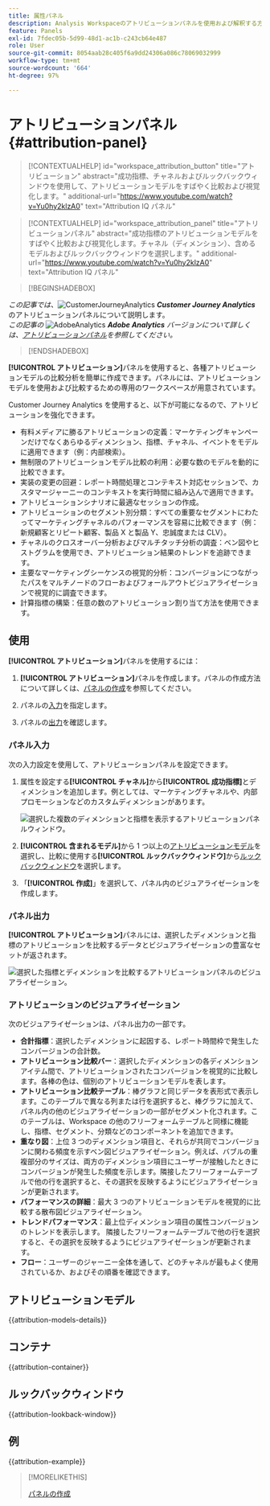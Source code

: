 ```yaml
---
title: 属性パネル
description: Analysis Workspaceのアトリビューションパネルを使用および解釈する方法について説明します。
feature: Panels
exl-id: 7fdec05b-5d99-48d1-ac1b-c243cb64e487
role: User
source-git-commit: 8054aab28c405f6a9dd24306a086c78069032999
workflow-type: tm+mt
source-wordcount: '664'
ht-degree: 97%

---
```


# アトリビューションパネル {#attribution-panel}

<!-- markdownlint-disable MD034 -->

>[!CONTEXTUALHELP]
>id="workspace_attribution_button"
>title="アトリビューション"
>abstract="成功指標、チャネルおよびルックバックウィンドウを使用して、アトリビューションモデルをすばやく比較および視覚化します。"
>additional-url="https://www.youtube.com/watch?v=Yu0hy2klzA0" text="Attribution IQ パネル"

>[!CONTEXTUALHELP]
>id="workspace_attribution_panel"
>title="アトリビューションパネル"
>abstract="成功指標のアトリビューションモデルをすばやく比較および視覚化します。チャネル（ディメンション）、含めるモデルおよびルックバックウィンドウを選択します。"
>additional-url="https://www.youtube.com/watch?v=Yu0hy2klzA0" text="Attribution IQ パネル"

<!-- markdownlint-enable MD034 -->

>[!BEGINSHADEBOX]

_この記事では、_![CustomerJourneyAnalytics](/help/assets/icons/CustomerJourneyAnalytics.svg) _&#x200B;**Customer Journey Analytics**&#x200B;_ のアトリビューションパネルについて説明します。<br/>_この記事の_ ![AdobeAnalytics](/help/assets/icons/AdobeAnalytics.svg) _&#x200B;**Adobe Analytics** バージョンについて詳しくは、[アトリビューションパネル](https://experienceleague.adobe.com/ja/docs/analytics/analyze/analysis-workspace/panels/attribution)を参照してください。_

>[!ENDSHADEBOX]

**[!UICONTROL アトリビューション]**&#x200B;パネルを使用すると、各種アトリビューションモデルの比較分析を簡単に作成できます。パネルには、アトリビューションモデルを使用および比較するための専用のワークスペースが用意されています。

Customer Journey Analytics を使用すると、以下が可能になるので、アトリビューションを強化できます。

* 有料メディアに勝るアトリビューションの定義：マーケティングキャンペーンだけでなくあらゆるディメンション、指標、チャネル、イベントをモデルに適用できます（例：内部検索）。
* 無制限のアトリビューションモデル比較の利用：必要な数のモデルを動的に比較できます。
* 実装の変更の回避：レポート時間処理とコンテキスト対応セッションで、カスタマージャーニーのコンテキストを実行時間に組み込んで適用できます。
* アトリビューションシナリオに最適なセッションの作成。
* アトリビューションのセグメント別分類：すべての重要なセグメントにわたってマーケティングチャネルのパフォーマンスを容易に比較できます（例：新規顧客とリピート顧客、製品 X と製品 Y、忠誠度または CLV）。
* チャネルのクロスオーバー分析およびマルチタッチ分析の調査：ベン図やヒストグラムを使用でき、アトリビューション結果のトレンドを追跡できます。
* 主要なマーケティングシーケンスの視覚的分析：コンバージョンにつながったパスをマルチノードのフローおよびフォールアウトビジュアライゼーションで視覚的に調査できます。
* 計算指標の構築：任意の数のアトリビューション割り当て方法を使用できます。

## 使用

**[!UICONTROL アトリビューション]**&#x200B;パネルを使用するには：

1. **[!UICONTROL アトリビューション]**&#x200B;パネルを作成します。パネルの作成方法について詳しくは、[パネルの作成](panels.md#create-a-panel)を参照してください。

1. パネルの[入力](#panel-input)を指定します。

1. パネルの[出力](#panel-output)を確認します。

### パネル入力

次の入力設定を使用して、アトリビューションパネルを設定できます。

1. 属性を設定する&#x200B;**[!UICONTROL チャネル]**&#x200B;から&#x200B;**[!UICONTROL 成功指標]**&#x200B;とディメンションを追加します。例としては、マーケティングチャネルや、内部プロモーションなどのカスタムディメンションがあります。

   ![選択した複数のディメンションと指標を表示するアトリビューションパネルウィンドウ。](assets/attribution-panel.png)

1. **[!UICONTROL 含まれるモデル]**&#x200B;から 1 つ以上の[アトリビューションモデル](#attribution-models)を選択し、比較に使用する&#x200B;**[!UICONTROL ルックバックウィンドウ]**&#x200B;から[ルックバックウィンドウ](#lookback-window)を選択します。

1. 「**[!UICONTROL 作成]**」を選択して、パネル内のビジュアライゼーションを作成します。

### パネル出力

**[!UICONTROL アトリビューション]**&#x200B;パネルには、選択したディメンションと指標のアトリビューションを比較するデータとビジュアライゼーションの豊富なセットが返されます。

![選択した指標とディメンションを比較するアトリビューションパネルのビジュアライゼーション。](assets/attr_panel_vizs.png)

### アトリビューションのビジュアライゼーション

次のビジュアライゼーションは、パネル出力の一部です。

* **合計指標**：選択したディメンションに起因する、レポート時間枠で発生したコンバージョンの合計数。
* **アトリビューション比較バー**：選択したディメンションの各ディメンションアイテム間で、アトリビューションされたコンバージョンを視覚的に比較します。各棒の色は、個別のアトリビューションモデルを表します。
* **アトリビューション比較テーブル**：棒グラフと同じデータを表形式で表示します。このテーブルで異なる列または行を選択すると、棒グラフに加えて、パネル内の他のビジュアライゼーションの一部がセグメント化されます。このテーブルは、Workspace の他のフリーフォームテーブルと同様に機能し、指標、セグメント、分類などのコンポーネントを追加できます。
* **重なり図**：上位 3 つのディメンション項目と、それらが共同でコンバージョンに関わる頻度を示すベン図ビジュアライゼーション。例えば、バブルの重複部分のサイズは、両方のディメンション項目にユーザーが接触したときにコンバージョンが発生した頻度を示します。隣接したフリーフォームテーブルで他の行を選択すると、その選択を反映するようにビジュアライゼーションが更新されます。
* **パフォーマンスの詳細**：最大 3 つのアトリビューションモデルを視覚的に比較する散布図ビジュアライゼーション。
* **トレンドパフォーマンス**：最上位ディメンション項目の属性コンバージョンのトレンドを表示します。 隣接したフリーフォームテーブルで他の行を選択すると、その選択を反映するようにビジュアライゼーションが更新されます。
* **フロー**：ユーザーのジャーニー全体を通して、どのチャネルが最もよく使用されているか、およびその順番を確認できます。

## アトリビューションモデル

{{attribution-models-details}}

## コンテナ

{{attribution-container}}

## ルックバックウィンドウ

{{attribution-lookback-window}}

## 例

{{attribution-example}}

>[!MORELIKETHIS]
>
> [パネルの作成](/help/analysis-workspace/c-panels/panels.md#create-a-panel)
>
